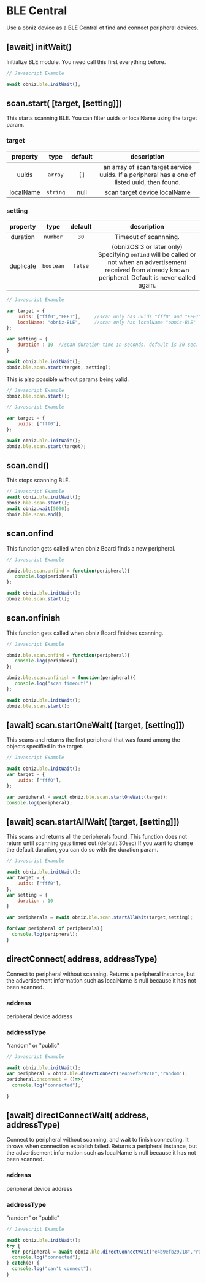 # BLE Central

Use a obniz device as a BLE Central ot find and connect peripheral devices.


## \[await] initWait()

Initialize BLE module. You need call this first everything before.

```Javascript
// Javascript Example

await obniz.ble.initWait(); 

```

## scan.start( \[target, \[setting]])

This starts scanning BLE.
You can filter uuids or localName using the target param.

### target

| property | type | default | description |
|:--:|:--:|:--:|:--:|
| uuids | `array` | `[]` | an array of scan target service uuids. If a peripheral has a one of listed uuid, then found.
| localName | `string` | null | scan target device localName

### setting

| property | type | default | description |
|:--:|:--:|:--:|:--:|
| duration | `number` | `30` | Timeout of scannning.
| duplicate | `boolean` | `false` | (obnizOS 3 or later only) Specifying `onfind` will be called or not when an advertisement received from already known peripheral. Default is never called again. 

```Javascript
// Javascript Example

var target = {
    uuids: ["fff0","FFF1"],     //scan only has uuids "fff0" and "FFF1"
    localName: "obniz-BLE",     //scan only has localName "obniz-BLE"
};

var setting = {
    duration : 10  //scan duration time in seconds. default is 30 sec.
}

await obniz.ble.initWait(); 
obniz.ble.scan.start(target, setting);

```

This is also possible without params being valid.

```Javascript
// Javascript Example
obniz.ble.scan.start(); 

```


```Javascript
// Javascript Example

var target = {
    uuids: ["fff0"],
};

await obniz.ble.initWait(); 
obniz.ble.scan.start(target);

```


## scan.end()
This stops scanning BLE.

```Javascript
// Javascript Example
await obniz.ble.initWait(); 
obniz.ble.scan.start();
await obniz.wait(5000);
obniz.ble.scan.end();
```

## scan.onfind

This function gets called when obniz Board finds a new peripheral.


```Javascript
// Javascript Example

obniz.ble.scan.onfind = function(peripheral){
   console.log(peripheral)
};

await obniz.ble.initWait(); 
obniz.ble.scan.start();
```

## scan.onfinish

This function gets called when obniz Board finishes scanning.


```Javascript
// Javascript Example

obniz.ble.scan.onfind = function(peripheral){
   console.log(peripheral)
};

obniz.ble.scan.onfinish = function(peripheral){
   console.log("scan timeout!")
};

await obniz.ble.initWait(); 
obniz.ble.scan.start();
```


## \[await] scan.startOneWait( \[target, \[setting]])
This scans and returns the first peripheral that was found among the objects specified in the target.



```Javascript
// Javascript Example

await obniz.ble.initWait(); 
var target = {
    uuids: ["fff0"],
};

var peripheral = await obniz.ble.scan.startOneWait(target);
console.log(peripheral);
```

## \[await] scan.startAllWait( \[target, \[setting]])
This scans and returns all the peripherals found.
This function does not return until scanning gets timed out.(default 30sec)
If you want to change the default duration, you can do so with the duration param.

```Javascript
// Javascript Example

await obniz.ble.initWait(); 
var target = {
    uuids: ["fff0"],
};
var setting = {
    duration : 10  
}

var peripherals = await obniz.ble.scan.startAllWait(target,setting);

for(var peripheral of peripherals){
  console.log(peripheral);
}
```



## directConnect( address, addressType)
Connect to peripheral without scanning.
Returns a peripheral instance, but the advertisement information such as localName is null because it has not been scanned.

### address
peripheral device address

### addressType
"random" or "public"


```Javascript
// Javascript Example

await obniz.ble.initWait(); 
var peripheral = obniz.ble.directConnect("e4b9efb29218","random");
peripheral.onconnect = ()=>{
  console.log("connected");

}
```




## \[await] directConnectWait( address, addressType)
Connect to peripheral without scanning, and wait to finish connecting.
It throws when connection establish failed.
Returns a peripheral instance, but the advertisement information such as localName is null because it has not been scanned.

### address
peripheral device address

### addressType
"random" or "public"



```Javascript
// Javascript Example

await obniz.ble.initWait(); 
try {
  var peripheral = await obniz.ble.directConnectWait("e4b9efb29218","random");
  console.log("connected");
} catch(e) {
  console.log("can't connect");
}
```

